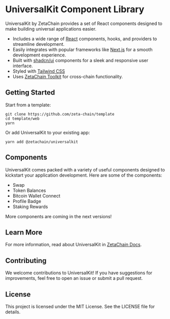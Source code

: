 # UniversalKit Component Library

UniversalKit by ZetaChain provides a set of React components designed to make
building universal applications easier.

- Includes a wide range of [React](https://react.dev/learn) components, hooks,
  and providers to streamline development.
- Easily integrates with popular frameworks like
  [Next.js](https://nextjs.org/docs) for a smooth development experience.
- Built with [shadcn/ui](https://ui.shadcn.com/docs) components for a sleek and
  responsive user interface.
- Styled with [Tailwind CSS](https://tailwindcss.com/docs/)
- Uses [ZetaChain Toolkit](https://github.com/zeta-chain/toolkit) for
  cross-chain functionality.

## Getting Started

Start from a template:

```
git clone https://github.com/zeta-chain/template
cd template/web
yarn
```

Or add UniversalKit to your existing app:

```
yarn add @zetachain/universalkit
```

## Components

UniversalKit comes packed with a variety of useful components designed to
kickstart your application development. Here are some of the components:

- Swap
- Token Balances
- Bitcoin Wallet Connect
- Profile Badge
- Staking Rewards

More components are coming in the next versions!

## Learn More

For more information, read about UniversalKit in [ZetaChain
Docs](https://zetachain.com/docs/developers/frontend/universalkit/).

## Contributing

We welcome contributions to UniversalKit! If you have suggestions for
improvements, feel free to open an issue or submit a pull request.

## License

This project is licensed under the MIT License. See the LICENSE file for
details.
